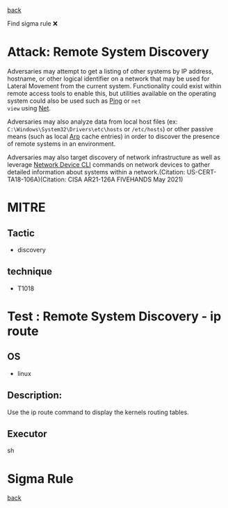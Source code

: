 
[back](../index.md)

Find sigma rule :x: 

# Attack: Remote System Discovery 

Adversaries may attempt to get a listing of other systems by IP address, hostname, or other logical identifier on a network that may be used for Lateral Movement from the current system. Functionality could exist within remote access tools to enable this, but utilities available on the operating system could also be used such as  [Ping](https://attack.mitre.org/software/S0097) or <code>net view</code> using [Net](https://attack.mitre.org/software/S0039).

Adversaries may also analyze data from local host files (ex: <code>C:\Windows\System32\Drivers\etc\hosts</code> or <code>/etc/hosts</code>) or other passive means (such as local [Arp](https://attack.mitre.org/software/S0099) cache entries) in order to discover the presence of remote systems in an environment.

Adversaries may also target discovery of network infrastructure as well as leverage [Network Device CLI](https://attack.mitre.org/techniques/T1059/008) commands on network devices to gather detailed information about systems within a network.(Citation: US-CERT-TA18-106A)(Citation: CISA AR21-126A FIVEHANDS May 2021)  


# MITRE
## Tactic
  - discovery


## technique
  - T1018


# Test : Remote System Discovery - ip route
## OS
  - linux


## Description:
Use the ip route command to display the kernels routing tables. 


## Executor
sh

# Sigma Rule


[back](../index.md)
